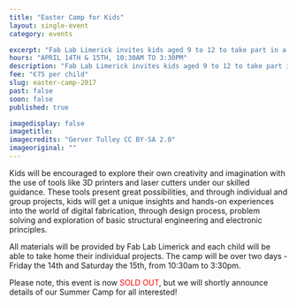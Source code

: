 ```yaml
---
title: "Easter Camp for Kids"
layout: single-event
category: events

excerpt: "Fab Lab Limerick invites kids aged 9 to 12 to take part in a 2-day Easter camp. Boys and girls will explore their imagination and creativity using digital technologies!"
hours: "APRIL 14TH & 15TH, 10:30AM TO 3:30PM"
description: "Fab Lab Limerick invites kids aged 9 to 12 to take part in a 2-day Easter camp. Boys and girls will explore their imagination and creativity using digital technologies!"
fee: "€75 per child"
slug: easter-camp-2017
past: false
soon: false
published: true

imagedisplay: false
imagetitle:
imagecredits: "Gerver Tulley CC BY-SA 2.0"
imageoriginal: ""
---
```


Kids will be encouraged to explore their own creativity and imagination with the use of tools like 3D printers and laser cutters under our skilled guidance. These tools present great possibilities, and through individual and group projects, kids will get a unique insights and hands-on experiences into the world of digital fabrication, through design process, problem solving and exploration of basic structural engineering and electronic principles.

All materials will be provided by Fab Lab Limerick and each child will be able to take home their individual projects. The camp will be over two days - Friday the 14th and Saturday the 15th, from 10:30am to 3:30pm.

Please note, this event is now <span style="color:red">SOLD OUT</span>, but we will shortly announce details of our Summer Camp for all interested!
